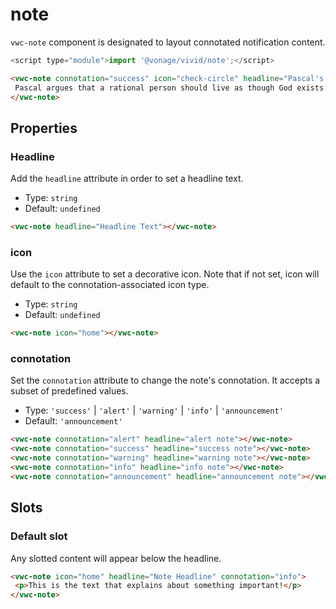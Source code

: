 # note

`vwc-note` component is designated to layout connotated notification content.

```js
<script type="module">import '@vonage/vivid/note';</script>
```

```html preview
<vwc-note connotation="success" icon="check-circle" headline="Pascal's theological argument">
 Pascal argues that a rational person should live as though God exists and seek to believe in God. If God does not actually exist, such a person will have only a finite loss (some pleasures, luxury, etc.), whereas if God does exist, he stands to receive infinite gains (as represented by eternity in Heaven) and avoid infinite losses (eternity in Hell).
</vwc-note>
```

## Properties

### Headline

Add the `headline` attribute in order to set a headline text.

- Type: `string`
- Default: `undefined`

```html preview
<vwc-note headline="Headline Text"></vwc-note>
```

### icon

Use the `icon` attribute to set a decorative icon.
Note that if not set, icon will default to the connotation-associated icon type.

- Type: `string`
- Default: `undefined`

```html preview
<vwc-note icon="home"></vwc-note>
```

### connotation

Set the `connotation` attribute to change the note's connotation.
It accepts a subset of predefined values.

- Type: `'success'` | `'alert'` | `'warning'` | `'info'` | `'announcement'`
- Default: `'announcement'`

```html preview blocks
<vwc-note connotation="alert" headline="alert note"></vwc-note>
<vwc-note connotation="success" headline="success note"></vwc-note>
<vwc-note connotation="warning" headline="warning note"></vwc-note>
<vwc-note connotation="info" headline="info note"></vwc-note>
<vwc-note connotation="announcement" headline="announcement note"></vwc-note>
```

## Slots

### Default slot

Any slotted content will appear below the headline.

```html preview
<vwc-note icon="home" headline="Note Headline" connotation="info">
 <p>This is the text that explains about something important!</p>
</vwc-note>
```
